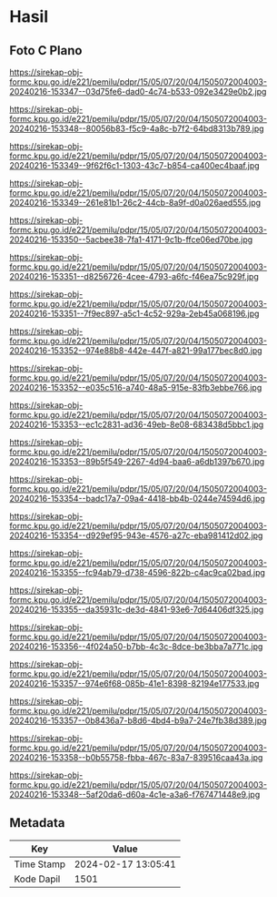 # Hasil

## Foto C Plano

https://sirekap-obj-formc.kpu.go.id/e221/pemilu/pdpr/15/05/07/20/04/1505072004003-20240216-153347--03d75fe6-dad0-4c74-b533-092e3429e0b2.jpg

https://sirekap-obj-formc.kpu.go.id/e221/pemilu/pdpr/15/05/07/20/04/1505072004003-20240216-153348--80056b83-f5c9-4a8c-b7f2-64bd8313b789.jpg

https://sirekap-obj-formc.kpu.go.id/e221/pemilu/pdpr/15/05/07/20/04/1505072004003-20240216-153349--9f62f6c1-1303-43c7-b854-ca400ec4baaf.jpg

https://sirekap-obj-formc.kpu.go.id/e221/pemilu/pdpr/15/05/07/20/04/1505072004003-20240216-153349--261e81b1-26c2-44cb-8a9f-d0a026aed555.jpg

https://sirekap-obj-formc.kpu.go.id/e221/pemilu/pdpr/15/05/07/20/04/1505072004003-20240216-153350--5acbee38-7fa1-4171-9c1b-ffce06ed70be.jpg

https://sirekap-obj-formc.kpu.go.id/e221/pemilu/pdpr/15/05/07/20/04/1505072004003-20240216-153351--d8256726-4cee-4793-a6fc-f46ea75c929f.jpg

https://sirekap-obj-formc.kpu.go.id/e221/pemilu/pdpr/15/05/07/20/04/1505072004003-20240216-153351--7f9ec897-a5c1-4c52-929a-2eb45a068196.jpg

https://sirekap-obj-formc.kpu.go.id/e221/pemilu/pdpr/15/05/07/20/04/1505072004003-20240216-153352--974e88b8-442e-447f-a821-99a177bec8d0.jpg

https://sirekap-obj-formc.kpu.go.id/e221/pemilu/pdpr/15/05/07/20/04/1505072004003-20240216-153352--e035c516-a740-48a5-915e-83fb3ebbe766.jpg

https://sirekap-obj-formc.kpu.go.id/e221/pemilu/pdpr/15/05/07/20/04/1505072004003-20240216-153353--ec1c2831-ad36-49eb-8e08-683438d5bbc1.jpg

https://sirekap-obj-formc.kpu.go.id/e221/pemilu/pdpr/15/05/07/20/04/1505072004003-20240216-153353--89b5f549-2267-4d94-baa6-a6db1397b670.jpg

https://sirekap-obj-formc.kpu.go.id/e221/pemilu/pdpr/15/05/07/20/04/1505072004003-20240216-153354--badc17a7-09a4-4418-bb4b-0244e74594d6.jpg

https://sirekap-obj-formc.kpu.go.id/e221/pemilu/pdpr/15/05/07/20/04/1505072004003-20240216-153354--d929ef95-943e-4576-a27c-eba981412d02.jpg

https://sirekap-obj-formc.kpu.go.id/e221/pemilu/pdpr/15/05/07/20/04/1505072004003-20240216-153355--fc94ab79-d738-4596-822b-c4ac9ca02bad.jpg

https://sirekap-obj-formc.kpu.go.id/e221/pemilu/pdpr/15/05/07/20/04/1505072004003-20240216-153355--da35931c-de3d-4841-93e6-7d64406df325.jpg

https://sirekap-obj-formc.kpu.go.id/e221/pemilu/pdpr/15/05/07/20/04/1505072004003-20240216-153356--4f024a50-b7bb-4c3c-8dce-be3bba7a771c.jpg

https://sirekap-obj-formc.kpu.go.id/e221/pemilu/pdpr/15/05/07/20/04/1505072004003-20240216-153357--974e6f68-085b-41e1-8398-82194e177533.jpg

https://sirekap-obj-formc.kpu.go.id/e221/pemilu/pdpr/15/05/07/20/04/1505072004003-20240216-153357--0b8436a7-b8d6-4bd4-b9a7-24e7fb38d389.jpg

https://sirekap-obj-formc.kpu.go.id/e221/pemilu/pdpr/15/05/07/20/04/1505072004003-20240216-153358--b0b55758-fbba-467c-83a7-839516caa43a.jpg

https://sirekap-obj-formc.kpu.go.id/e221/pemilu/pdpr/15/05/07/20/04/1505072004003-20240216-153348--5af20da6-d60a-4c1e-a3a6-f767471448e9.jpg


## Metadata

| Key        | Value               |
| ---------- | ------------------- |
| Time Stamp | 2024-02-17 13:05:41 |
| Kode Dapil | 1501                |



